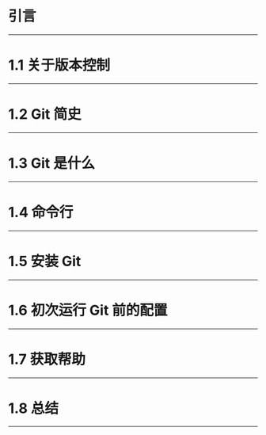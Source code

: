 # 引言
---

# 1.1 关于版本控制
---

# 1.2 Git 简史
---

# 1.3 Git 是什么
---

# 1.4 命令行
---

# 1.5 安装 Git
---

# 1.6 初次运行 Git 前的配置
---

# 1.7 获取帮助
---

# 1.8 总结
---

